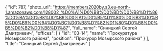 {
    "id": 787,
    "photo_url": "https://members2020by.s3.eu-north-1.amazonaws.com/128002_%D0%A1%D0%B8%D0%BD%D0%B8%D1%86%D0%BA%D0%B8%D0%B9%D0%A1%D0%B5%D1%80%D0%B3%D0%B5%D0%B9%D0%94%D0%BC%D0%B8%D1%82%D1%80%D0%B8%D0%B5%D0%B2%D0%B8%D1%87",
    "full_name": "Синицкий Сергей Дмитриевич",
    "offices": [
        {
            "id": "03-14",
            "name": "Прокуратура Мозырского района",
            "position": "Прокурор Мозырского района"
        }
    ],
    "title": "Синицкий Сергей Дмитриевич"
}